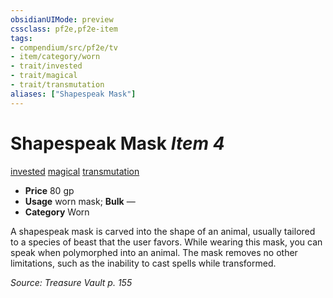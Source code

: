 ```yaml
---
obsidianUIMode: preview
cssclass: pf2e,pf2e-item
tags:
- compendium/src/pf2e/tv
- item/category/worn
- trait/invested
- trait/magical
- trait/transmutation
aliases: ["Shapespeak Mask"]
---
```

# Shapespeak Mask *Item 4*  
[invested](rules/traits/invested.md)  [magical](rules/traits/magical.md)  [transmutation](rules/traits/transmutation.md)  

- **Price** 80 gp
- **Usage** worn mask; **Bulk** —
- **Category** Worn

A shapespeak mask is carved into the shape of an animal, usually tailored to a species of beast that the user favors. While wearing this mask, you can speak when polymorphed into an animal. The mask removes no other limitations, such as the inability to cast spells while transformed.

*Source: Treasure Vault p. 155*